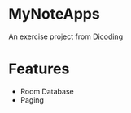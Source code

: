 # MyNoteApps
An exercise project from [Dicoding](https://www.dicoding.com/)

# Features
- Room Database
- Paging